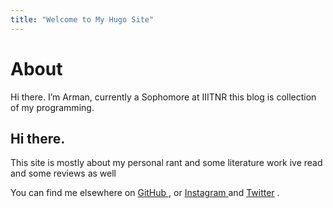 ```yaml
---
title: "Welcome to My Hugo Site"
---
```


<div class="[ page-header ] bg-light-glare">
          <div class="[ wrapper ] flow">
            <h1 class="[ page-header__heading ] headline" data-highlight="primary">
              About
            </h1>
            <div class="[ page-header__summary ] measure-long">
              <p>
                Hi there. I’m Arman, currently a Sophomore at IIITNR this blog is collection of my programming.
              </p>
            </div>
          </div>
        </div>
        <div class="[ panel dot-shadow ] bg-tertiary color-dark">
          <div class="[ page-content ] flow wrapper flow-space-700 color-dark">
            <h2>
              Hi there.
            </h2>
            <p>
                This site is mostly about my personal rant and some literature work ive read and some reviews as well 
            </p>
            </p>
            <p>
              You can find me elsewhere on 
              <a href="https://github.com/Unic-X">
                GitHub
              </a>
              , 
              or 
              <a href="https://instagram.com/arman_kshatri" >
                Instagram
              </a>
              and <a href="https://x.com/UnicX2?s=09">Twitter</a>
              .
            </p>
          </div>
        </div>